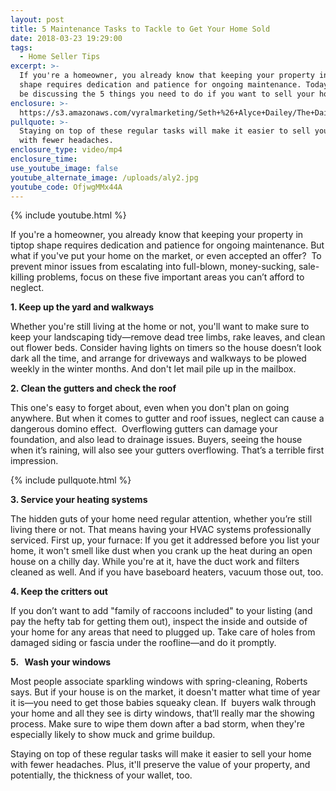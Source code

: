 ```yaml
---
layout: post
title: 5 Maintenance Tasks to Tackle to Get Your Home Sold
date: 2018-03-23 19:29:00
tags:
  - Home Seller Tips
excerpt: >-
  If you're a homeowner, you already know that keeping your property in tiptop
  shape requires dedication and patience for ongoing maintenance. Today, we’ll
  be discussing the 5 things you need to do if you want to sell your home.
enclosure: >-
  https://s3.amazonaws.com/vyralmarketing/Seth+%26+Alyce+Dailey/The+Dailey+Group-+5+Maintenance+Tips.mp4
pullquote: >-
  Staying on top of these regular tasks will make it easier to sell your home
  with fewer headaches.
enclosure_type: video/mp4
enclosure_time:
use_youtube_image: false
youtube_alternate_image: /uploads/aly2.jpg
youtube_code: OfjwgMMx44A
---
```


{% include youtube.html %}

If you're a homeowner, you already know that keeping your property in tiptop shape requires dedication and patience for ongoing maintenance. But what if you've put your home on the market, or even accepted an offer?  To prevent minor issues from escalating into full-blown, money-sucking, sale-killing problems, focus on these five important areas you can’t afford to neglect.

**1. Keep up the yard and walkways**

Whether you're still living at the home or not, you'll want to make sure to keep your landscaping tidy—remove dead tree limbs, rake leaves, and clean out flower beds. Consider having lights on timers so the house doesn’t look dark all the time, and arrange for driveways and walkways to be plowed weekly in the winter months. And don't let mail pile up in the mailbox.

**2. Clean the gutters and check the roof**

This one's easy to forget about, even when you don't plan on going anywhere. But when it comes to gutter and roof issues, neglect can cause a dangerous domino effect.  Overflowing gutters can damage your foundation, and also lead to drainage issues. Buyers, seeing the house when it’s raining, will also see your gutters overflowing. That’s a terrible first impression.

{% include pullquote.html %}

**3. Service your heating systems**

The hidden guts of your home need regular attention, whether you’re still living there or not. That means having your HVAC systems professionally serviced. First up, your furnace: If you get it addressed before you list your home, it won't smell like dust when you crank up the heat during an open house on a chilly day. While you're at it, have the duct work and filters cleaned as well. And if you have baseboard heaters, vacuum those out, too.

**4. Keep the critters out**

If you don’t want to add "family of raccoons included" to your listing (and pay the hefty tab for getting them out), inspect the inside and outside of your home for any areas that need to plugged up. Take care of holes from damaged siding or fascia under the roofline—and do it promptly.

**5.   Wash your windows**

Most people associate sparkling windows with spring-cleaning, Roberts says. But if your house is on the market, it doesn't matter what time of year it is—you need to get those babies squeaky clean. If  buyers walk through your home and all they see is dirty windows, that’ll really mar the showing process. Make sure to wipe them down after a bad storm, when they're especially likely to show muck and grime buildup.

Staying on top of these regular tasks will make it easier to sell your home with fewer headaches. Plus, it'll preserve the value of your property, and potentially, the thickness of your wallet, too.